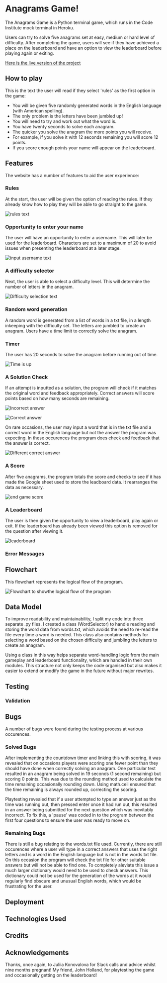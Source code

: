 # Anagrams Game!

The Anagrams Game is a Python terminal game, which runs in the Code Institute mock terminal in Heroku.

Users can try to solve five anagrams set at easy, medium or hard level of difficulty. After completing the game, users will see if they have achieved a place on the leaderboard and have an option to view the leaderboard before playing again or exiting.

[Here is the live version of the project](https://project-three-anagrams-e926f3ae0dcd.herokuapp.com/)

## How to play

This is the text the user will read if they select 'rules' as the first option in the game:

- You will be given five randomly generated words in the English language (with American spelling).
- The only problem is the letters have been jumbled up!
- You will need to try and work out what the word is.
- You have twenty seconds to solve each anagram.
- The quicker you solve the anagram the more points you will receive.
- For example, if you solve it with 12 seconds remaining you will score 12 points.
- If you score enough points your name will appear on the leaderboard.

## Features
The website has a number of features to aid the user experience:

### Rules
At the start, the user will be given the option of reading the rules. If they already know how to play they will be able to go straight to the game.

![rules text](readme-resources/rules.png)

### Opportunity to enter your name
The user will have an opportunity to enter a username. This will later be used for the leaderboard. Characters are set to a maximum of 20 to avoid issues when presenting the leaderboard at a later stage.

![input username text](readme-resources/username.png)

### A difficulty selector
Next, the user is able to select a difficulty level. This will determine the number of letters in the anagram.

![Difficulty selection text](readme-resources/difficulty-selector.png)

### Random word generation
A random word is generated from a list of words in a txt file, in a length inkeeping with the difficulty set. The letters are jumbled to create an anagram. Users have a time limit to correctly solve the anagram.

### Timer
The user has 20 seconds to solve the anagram before running out of time.

![Time is up](readme-resources/time-up.png)

### A Solution Check
If an attempt is inputted as a solution, the program will check if it matches the original word and feedback appropriately. Correct answers will score points based on how many seconds are remaining.

![Incorrect answer](readme-resources/incorrect-answer.png)

![Correct answer](readme-resources/correct-answer.png)

On rare occasions, the user may input a word that is in the txt file and a correct word in the English language but not the answer the program was expecting. In these occurences the program does check and feedback that the answer is correct.

![Different correct answer](readme-resources/valid-anagram-screenshot.png)


### A Score
After five anagrams, the program totals the score and checks to see if it has made the Google sheet used to store the leadboard data. It rearranges the data as necessary.

![end game score](readme-resources/game-end.png)

### A Leaderboard

The user is then given the opportunity to view a leaderboard, play again or exit. If the leaderboard has already been viewed this option is removed for the question after viewing it.

![leaderboard](readme-resources/leaderboard.png)

### Error Messages

## Flowchart
This flowchart represents the logical flow of the program.

![Flowchart to showthe logical flow of the program](readme-resources/flowchart.png)

## Data Model
To improve readability and maintainability, I split my code into three separate .py files. I created a class (WordSelector) to handle reading and storing the word data from words.txt, which avoids the need to re-read the file every time a word is needed. This class also contains methods for selecting a word based on the chosen difficulty and jumbling the letters to create an anagram.

Using a class in this way helps separate word-handling logic from the main gameplay and leaderboard functionality, which are handled in their own modules. This structure not only keeps the code organised but also makes it easier to extend or modify the game in the future without major rewrites.

## Testing

### Validation

## Bugs
A number of bugs were found during the testing process at various occurences.

### Solved Bugs
After implementing the countdown timer and linking this with scoring, it was revealed that on occasions players were scoring one fewer point than they should have done when correctly solving an anagram. One particular test resulted in an anagram being solved in 19 seconds (1 second remaining) but scoring 0 points. This was due to the rounding method used to calculate the time remaining occasionally rounding down. Using math.ceil ensured that the time remaining is always rounded up, correcting the scoring.

Playtesting revealed that if a user attempted to type an answer just as the time was running out, then pressed enter once it had run out, this resulted in an answer being submitted for the next question which was inevitably incorrect. To fix this, a 'pause' was coded in to the program between the first four questions to ensure the user was ready to move on. 

### Remaining Bugs
There is still a bug relating to the words.txt file used. Currently, there are still occurences where a user will type in a correct answers that uses the right letters and is a word in the English language but is not in the words.txt file. On this occasion the program will check the txt file for other suitable answers but will not be able to find one. To completely aleviate this issue a much larger dictionary would need to be used to check answers. This dictionary could not be used for the generation of the words at it would regularly find obscure and unusual English words, which would be frustrating for the user.

## Deployment

## Technologies Used

## Credits

## Acknowledgements
Thanks, once again, to Juliia Konovalova for Slack calls and advice whilst nine months pregnant!
My friend, John Holland, for playtesting the game and occasionally getting on the leaderboard!

